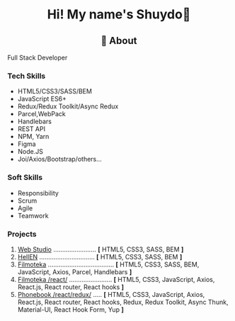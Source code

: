 <!--
**** is a ✨ _special_ ✨ repository because its `README.md` (this file) appears on your GitHub profile.
Here are some ideas to get you started:
- 🔭 I’m currently working on ...
- 🌱 I’m currently learning ...
- 👯 I’m looking to collaborate on ...
- 🤔 I’m looking for help with ...
- 💬 Ask me about ...
- 📫 How to reach me: ...
- 😄 Pronouns: ...
- ⚡ Fun fact: ...-->
<!-- <div align="center">
  <img src="https://komarev.com/ghpvc/?username=Shuydo&color=blue">
</div> -->
  
  <h1 align="center">Hi! My name's Shuydo👋</h2>
  <h2 align="center">💬 About</h2>
  <p>Full Stack Developer</p>
  
  <div>
    <h3>Tech Skills</h3>
    <ul>
      <li>
        <span class="sidebar-text">HTML5/CSS3/SASS/BEM</span>
      </li>
      <li>
        <span class="sidebar-text">JavaScript ES6+</span>
      </li>    
      <li>
        <span class="sidebar-text">Redux/Redux Toolkit/Async Redux</span>
      </li>
      <li>
        <span class="sidebar-text">Parcel,WebPack</span>
      </li>
      <li>
        <span class="sidebar-text">Handlebars</span>
      </li>    
      <li>
        <span class="sidebar-text">REST API</span>
      </li>
      <li>
        <span class="sidebar-text">NPM, Yarn </span>
      </li>
      <li>
        <span class="sidebar-text">Figma </span>
      </li>
      <li>
        <span class="sidebar-text">Node.JS</span>
      </li>
      <li>
        <span class="sidebar-text">Joi/Axios/Bootstrap/others...</span>
      </li>      
    </ul>
  </div>
  <div class="sidebar-container">
    <h3 class="sidebar-title">Soft Skills</h3>
    <ul>
      <li>
        <span class="sidebar-text">Responsibility</span>
      </li>    
      <li>
        <span class="sidebar-text">Scrum</span>
      </li>
      <li>
        <span class="sidebar-text">Agile</span>
      </li>    
      <li>
        <span class="sidebar-text">Teamwork</span>
      </li>
    </ul>
  </div>
  
  <div>
    <h3>Projects</h3>
    <ol>
      <li>
        <a
          target="blank"
          href="https://shuydo.github.io/goit-markup-hw-08/"
          >Web Studio</a
        >
        <span class="dots">........................</span>
        <span
          ><b>[</b> <span class="tech-name">HTML5, CSS3, SASS, BEM</span>
          <b>]</b></span
        >
      </li>
      <li>
        <a
          target="blank"
          href="https://maks1988-88-88.github.io/hellen/"
          >HellEN</a
        >
        <span class="dots">...............................</span>
        <span
          ><b>[</b>
          <span class="tech-name">HTML5, CSS3, SASS, BEM</span>
          <b>]</b></span
        >
      </li>
      <li>
        <a
          target="blank"
          href="https://maks1988-88-88.github.io/Filmoteka/"
          >Filmoteka</a
        >
        <span class="dots"></span>.....................................<span>
        <span
          ><b>[</b>
          <span class="tech-name"
            >HTML5, CSS3, SASS, BEM, JavaScript, Axios, Parcel, Handlebars
          </span>
          <b>]</b></span
        >
      </li>
      <li>
        <a
          target="blank"
          href="https://shuydo-movies.netlify.app/"
          >Filmoteka /react/</a
        >
        <span class="dots">........................</span>
        <span
          ><b>[</b>
          <span class="tech-name"
            >HTML5, CSS3, JavaScript, Axios, React.js, React router, React
            hooks
          </span>
          <b>]</b></span
        >
      </li>    
      <li>
        <a
          target="blank"
          href="https://shuydo.github.io/goit-react-hw-08-phonebook/"
          >Phonebook /react/redux/</a
        >
        <span class="dots">.....</span>
        <span
          ><b>[</b>
          <span class="tech-name">
            HTML5, CSS3, JavaScript, Axios, React.js, React router, React hooks, Redux, Redux Toolkit, Async Thunk, Material-UI, React Hook Form, Yup
           </span>
          <b>]</b></span
        >
      </li>
    </ol>
  </div>
  
